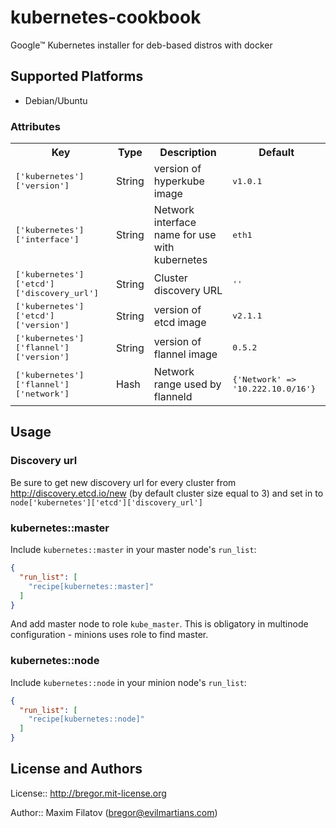 # kubernetes-cookbook

Google™ Kubernetes installer for deb-based distros with docker

## Supported Platforms

- Debian/Ubuntu

### Attributes ###

<table>
  <tr>
    <th>Key</th>
    <th>Type</th>
    <th>Description</th>
    <th>Default</th>
  </tr>
  <tr>
    <td><tt>['kubernetes']['version']</tt></td>
    <td>String</td>
    <td>version of hyperkube image</td>
    <td><tt>v1.0.1</tt></td>
  </tr>
  <tr>
    <td><tt>['kubernetes']['interface']</tt></td>
    <td>String</td>
    <td>Network interface name for use with kubernetes</td>
    <td><tt>eth1</tt></td>
  </tr>
  <tr>
    <td><tt>['kubernetes']['etcd']['discovery_url']</tt></td>
    <td>String</td>
    <td>Cluster discovery URL</td>
    <td><tt>''</tt></td>
  </tr>
  <tr>
    <td><tt>['kubernetes']['etcd']['version']</tt></td>
    <td>String</td>
    <td>version of etcd image</td>
    <td><tt>v2.1.1</tt></td>
  </tr>
  <tr>
    <td><tt>['kubernetes']['flannel']['version']</tt></td>
    <td>String</td>
    <td>version of flannel image</td>
    <td><tt>0.5.2</tt></td>
  </tr>
  <tr>
    <td><tt>['kubernetes']['flannel']['network']</tt></td>
    <td>Hash</td>
    <td>Network range used by flanneld</td>
    <td><tt>{'Network' => '10.222.10.0/16'}</tt></td>
  </tr>
</table>

## Usage

### Discovery url

Be sure to get new discovery url for every cluster from http://discovery.etcd.io/new (by default cluster size equal to 3)
and set in to `node['kubernetes']['etcd']['discovery_url']`

### kubernetes::master

Include `kubernetes::master` in your master node's `run_list`:

```json
{
  "run_list": [
    "recipe[kubernetes::master]"
  ]
}
```

And add master node to role `kube_master`.
This is obligatory in multinode configuration - minions uses role to find master.

### kubernetes::node

Include `kubernetes::node` in your minion node's `run_list`:

```json
{
  "run_list": [
    "recipe[kubernetes::node]"
  ]
}
```

## License and Authors

License:: http://bregor.mit-license.org

Author:: Maxim Filatov (<bregor@evilmartians.com>)

